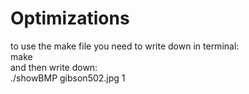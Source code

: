 # Optimizations  
to use the make file you need to write down in terminal:  
make  
and then write down:  
./showBMP gibson502.jpg 1  
